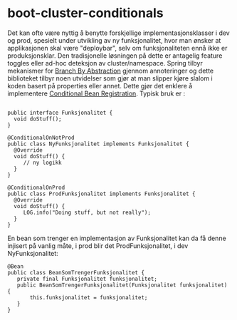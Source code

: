 # boot-cluster-conditionals
Det kan ofte være nyttig å benytte forskjellige implementasjonsklasser i dev og prod, spesielt under utvikling av ny funksjonalitet, hvor man ønsker at applikasjonen skal være "deploybar", selv om funksjonaliteten ennå ikke er produksjonsklar. Den tradisjonelle løsningen på dette er antagelig feature toggles eller ad-hoc deteksjon av cluster/namespace.
Spring tilbyr mekanismer for  [Branch By Abstraction](https://martinfowler.com/bliki/BranchByAbstraction.html) gjennom annoteringer og dette biblioteket tilbyr noen utvidelser som gjør at man slipper kjøre slalom i koden basert på properties eller annet. 
Dette gjør det enklere å implementere [Conditional Bean Registration](https://docs.spring.io/spring-boot/docs/current/reference/htmlsingle/#boot-features-condition-annotations
). Typisk bruk er :
~~~~

public interface Funksjonalitet {
  void doStuff();
}

@ConditionalOnNotProd
public class NyFunksjonalitet implements Funksjonalitet {
  @Override
  void doStuff() {
     // ny logikk
  }
}

@ConditionalOnProd
public class ProdFunksjonalitet implements Funksjonalitet {
  @Override
  void doStuff() {
     LOG.info("Doing stuff, but not really");
  }
}
~~~~
En bean som trenger en implementasjon av Funksjonalitet kan da få denne injisert på vanlig måte, i prod blir det ProdFunksjonalitet, i dev NyFunksjonalitet:
~~~~
@Bean
public class BeanSomTrengerFunksjonalitet {
   private final Funksjonalitet funksjonalitet;
   public BeanSomTrengerFunksjonalitet(Funksjonalitet funksjonalitet) {
       this.funksjonalitet = funksjonalitet;
   }
}
~~~~

